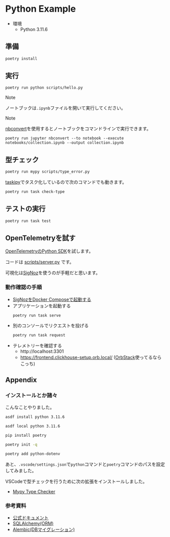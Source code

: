 # Python Example

- 環境
    - Python 3.11.6

## 準備

```sh
poetry install
```

## 実行

```sh
poetry run python scripts/hello.py
```

> [!NOTE]
> ノートブックは`.ipynb`ファイルを開いて実行してください。

> [!NOTE]
> [nbconvert](https://github.com/jupyter/nbconvert)を使用するとノートブックをコマンドラインで実行できます。
> 
> ```
> poetry run jupyter nbconvert --to notebook --execute notebooks/collection.ipynb --output collection.ipynb
> ```

## 型チェック

```sh
poetry run mypy scripts/type_error.py
```

[taskipy](https://github.com/taskipy/taskipy)でタスク化しているので次のコマンドでも動きます。

```sh
poetry run task check-type
```

## テストの実行

```sh
poetry run task test
```

## OpenTelemetryを試す

[OpenTelemetryのPython SDK](https://opentelemetry.io/docs/languages/python/)を試します。

コードは [scripts/server.py](scripts/server.py) です。

可視化は[SigNoz](https://signoz.io/)を使うのが手軽だと思います。

### 動作確認の手順

- [SigNozをDocker Composeで起動する](https://github.com/SigNoz/signoz/tree/develop/deploy)
- アプリケーションを起動する
  ```
  poetry run task serve
  ```
- 別のコンソールでリクエストを投げる
  ```bash
  poetry run task request
  ```
- テレメトリーを確認する
  - http://localhost:3301
  - https://frontend.clickhouse-setup.orb.local/ ([OrbStack](https://orbstack.dev/)使ってるならこっち)

## Appendix

### インストールとか諸々

こんなことやりました。

```sh
asdf install python 3.11.6
```

```sh
asdf local python 3.11.6
```

```sh
pip install poetry
```

```sh
poetry init -q
```

```sh
poetry add python-dotenv
```

あと、`.vscode/settings.json`で`python`コマンドと`poetry`コマンドのパスを設定してみました。

VSCodeで型チェックを行うために次の拡張をインストールしました。

- [Mypy Type Checker](https://marketplace.visualstudio.com/items?itemName=ms-python.mypy-type-checker)

### 参考資料

- [公式ドキュメント](https://docs.python.org/ja/3/index.html)
- [SQLAlchemy(ORM)](https://docs.sqlalchemy.org/en/20/)
- [Alembic(DBマイグレーション)](https://alembic.sqlalchemy.org/en/latest/)